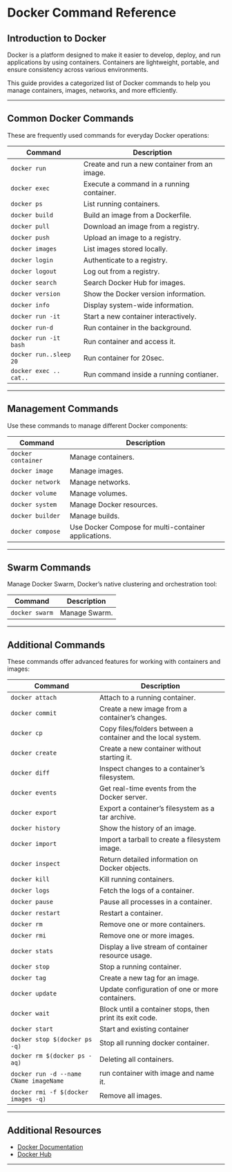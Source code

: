 # Docker Command Reference  

## Introduction to Docker  
Docker is a platform designed to make it easier to develop, deploy, and run applications by using containers. Containers are lightweight, portable, and ensure consistency across various environments.  

This guide provides a categorized list of Docker commands to help you manage containers, images, networks, and more efficiently.  

---

## Common Docker Commands  
These are frequently used commands for everyday Docker operations:  

| Command           | Description                                                 |  
|-------------------|-------------------------------------------------------------|  
| `docker run`      | Create and run a new container from an image.               |  
| `docker exec`     | Execute a command in a running container.                   |  
| `docker ps`       | List running containers.                                    |  
| `docker build`    | Build an image from a Dockerfile.                           |  
| `docker pull`     | Download an image from a registry.                          |  
| `docker push`     | Upload an image to a registry.                              |  
| `docker images`   | List images stored locally.                                 |  
| `docker login`    | Authenticate to a registry.                                 |  
| `docker logout`   | Log out from a registry.                                    |  
| `docker search`   | Search Docker Hub for images.                               |  
| `docker version`  | Show the Docker version information.                        |  
| `docker info`     | Display system-wide information.                            |  
| `docker run -it`  | Start a new container interactively.                        |
| `docker run-d`    | Run container in the background.                            |
|`docker run -it bash`  | Run container and access it.                            |
|`docker run..sleep 20` | Run container for 20sec.                                | 
|`docker exec .. cat..` | Run command inside a running contianer.                 |
---

## Management Commands  
Use these commands to manage different Docker components:  

| Command             | Description                                               |  
|---------------------|-----------------------------------------------------------|  
| `docker container`  | Manage containers.                                        |  
| `docker image`      | Manage images.                                            |  
| `docker network`    | Manage networks.                                          |  
| `docker volume`     | Manage volumes.                                           |  
| `docker system`     | Manage Docker resources.                                  |  
| `docker builder`    | Manage builds.                                            |  
| `docker compose`    | Use Docker Compose for multi-container applications.      |  

---

##  Swarm Commands  
Manage Docker Swarm, Docker’s native clustering and orchestration tool:  

| Command      | Description                                                     |  
|--------------|-----------------------------------------------------------------|  
| `docker swarm` | Manage Swarm.                                                 |  

---

## Additional Commands  
These commands offer advanced features for working with containers and images:  

| Command           | Description                                                 |  
|-------------------|-------------------------------------------------------------|  
| `docker attach`   | Attach to a running container.                              |  
| `docker commit`   | Create a new image from a container’s changes.              |  
| `docker cp`       | Copy files/folders between a container and the local system.|  
| `docker create`   | Create a new container without starting it.                 |  
| `docker diff`     | Inspect changes to a container’s filesystem.                |  
| `docker events`   | Get real-time events from the Docker server.                |  
| `docker export`   | Export a container’s filesystem as a tar archive.           |  
| `docker history`  | Show the history of an image.                               |  
| `docker import`   | Import a tarball to create a filesystem image.              |  
| `docker inspect`  | Return detailed information on Docker objects.              |  
| `docker kill`     | Kill running containers.                                    |  
| `docker logs`     | Fetch the logs of a container.                              |  
| `docker pause`    | Pause all processes in a container.                         |  
| `docker restart`  | Restart a container.                                        |  
| `docker rm`       | Remove one or more containers.                              |  
| `docker rmi`      | Remove one or more images.                                  |  
| `docker stats`    | Display a live stream of container resource usage.          |  
| `docker stop`     | Stop a running container.                                   |  
| `docker tag`      | Create a new tag for an image.                              |  
| `docker update`   | Update configuration of one or more containers.             |  
| `docker wait`     | Block until a container stops, then print its exit code.    |  
| `docker start`    | Start and existing container                                |
| `docker stop $(docker ps -q) ` | Stop all running docker container.             |
| `docker rm $(docker ps -aq)`   | Deleting all containers.                       |
| `docker run -d --name CName imageName` | run container with image and name it.  |
| `docker rmi -f $(docker images -q)`  | Remove all images.                       |
---

## Additional Resources  
- [Docker Documentation](https://docs.docker.com)  
- [Docker Hub](https://hub.docker.com)  

---
